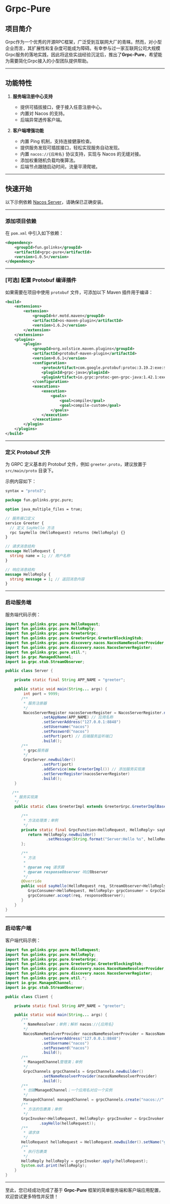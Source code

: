# Grpc-Pure

## 项目简介

Grpc作为一个优秀的开源RPC框架，广泛受到互联网大厂的青睐。然而，对小型企业而言，其扩展性和复杂度可能成为障碍。有幸参与过一家互联网公司大规模Grpc服务的落地实践，因此将这些实战经验沉淀后，推出了**Grpc-Pure**，希望能为需要简化Grpc接入的小型团队提供帮助。

---

## 功能特性

1. **服务端注册中心支持**
    - 提供可插拔接口，便于接入任意注册中心。
    - 内置对 Nacos 的支持。
    - 后端异常透传客户端。

2. **客户端增强功能**
    - 内置 Ping 机制，支持连接健康检查。
    - 提供服务发现可插拔接口，轻松实现服务自动发现。
    - 内置 `nacos://{应用名}` 协议支持，实现与 Nacos 的无缝对接。
    - 添加权重随机负载均衡算法。
    - 后端节点跟随启动时间，流量平滑爬坡。

---

## 快速开始

以下示例依赖 [Nacos Server](https://nacos.io/docs/v2.3/quickstart/quick-start)，请确保已正确安装。

---

### 添加项目依赖

在 `pom.xml` 中引入如下依赖：

```xml
<dependency>
    <groupId>fun.golinks</groupId>
    <artifactId>grpc-pure</artifactId>
    <version>1.0.5</version>
</dependency>
```

---

### [可选] 配置 Protobuf 编译插件

如果需要在项目中使用 `protobuf` 文件，可添加以下 Maven 插件用于编译：

```xml
<build>
    <extensions>
        <extension>
            <groupId>kr.motd.maven</groupId>
            <artifactId>os-maven-plugin</artifactId>
            <version>1.6.2</version>
        </extension>
    </extensions>
    <plugins>
        <plugin>
            <groupId>org.xolstice.maven.plugins</groupId>
            <artifactId>protobuf-maven-plugin</artifactId>
            <version>0.6.1</version>
            <configuration>
                <protocArtifact>com.google.protobuf:protoc:3.19.2:exe:${os.detected.classifier}</protocArtifact>
                <pluginId>grpc-java</pluginId>
                <pluginArtifact>io.grpc:protoc-gen-grpc-java:1.42.1:exe:${os.detected.classifier}</pluginArtifact>
            </configuration>
            <executions>
                <execution>
                    <goals>
                        <goal>compile</goal>
                        <goal>compile-custom</goal>
                    </goals>
                </execution>
            </executions>
        </plugin>
    </plugins>
</build>
```

---

### 定义 Protobuf 文件

为 GRPC 定义基本的 Protobuf 文件，例如 `greeter.proto`，建议放置于 `src/main/proto` 目录下。

示例内容如下：

```protobuf
syntax = "proto3";

package fun.golinks.grpc.pure;

option java_multiple_files = true;

// 服务接口定义
service Greeter {
  // 定义 SayHello 方法
  rpc SayHello (HelloRequest) returns (HelloReply) {}
}

// 请求消息结构
message HelloRequest {
  string name = 1; // 用户名称
}

// 响应消息结构
message HelloReply {
  string message = 1; // 返回消息内容
}
```

---

### 启动服务端

服务端代码示例：

```java
import fun.golinks.grpc.pure.HelloRequest;
import fun.golinks.grpc.pure.HelloReply;
import fun.golinks.grpc.pure.GreeterGrpc;
import fun.golinks.grpc.pure.GreeterGrpc.GreeterBlockingStub;
import fun.golinks.grpc.pure.discovery.nacos.NacosNameResolverProvider;
import fun.golinks.grpc.pure.discovery.nacos.NacosServerRegister;
import fun.golinks.grpc.pure.util.*;
import io.grpc.ManagedChannel;
import io.grpc.stub.StreamObserver;

public class Server {

    private static final String APP_NAME = "greeter";

    public static void main(String... args) {
        int port = 9999;
       /**
        * 服务注册器
        */
        NacosServerRegister nacosServerRegister = NacosServerRegister.newBuilder()
                .setAppName(APP_NAME) // 应用名称
                .setServerAddress("127.0.0.1:8848")
                .setUsername("nacos")
                .setPassword("nacos")
                .setPort(port) // 后端服务监听端口
                .build();
       /**
        * grpc服务器
        */
        GrpcServer.newBuilder()
                .setPort(port)
                .addService(new GreeterImpl()) // 添加服务实现类
                .setServerRegister(nacosServerRegister)
                .build();
    }

   /**
    * 服务实现类
    */
    public static class GreeterImpl extends GreeterGrpc.GreeterImplBase {

       /**
        * 方法处理类；单例
        */
       private static final GrpcFunction<HelloRequest, HelloReply> sayHelloFunction = helloRequest -> {
          return HelloReply.newBuilder()
                  .setMessage(String.format("Server:Hello %s", helloRequest.getName())).build();
       };

       /**
        * 方法
        *
        * @param req 请求踢
        * @param responseObserver 响应Observer
        */
       @Override
       public void sayHello(HelloRequest req, StreamObserver<HelloReply> responseObserver) {
          GrpcConsumer<HelloRequest, HelloReply> grpcConsumer = GrpcConsumer.wrap(sayHelloFunction);
          grpcConsumer.accept(req, responseObserver);
       }
    }
}
```

---

### 启动客户端

客户端代码示例：

```java
import fun.golinks.grpc.pure.HelloRequest;
import fun.golinks.grpc.pure.HelloReply;
import fun.golinks.grpc.pure.GreeterGrpc;
import fun.golinks.grpc.pure.GreeterGrpc.GreeterBlockingStub;
import fun.golinks.grpc.pure.discovery.nacos.NacosNameResolverProvider;
import fun.golinks.grpc.pure.discovery.nacos.NacosServerRegister;
import fun.golinks.grpc.pure.util.*;
import io.grpc.ManagedChannel;
import io.grpc.stub.StreamObserver;

public class Client {

    private static final String APP_NAME = "greeter";

    public static void main(String... args) {
       /**
        * NameResolver；单例；解析 nacos://{应用名}
        */
        NacosNameResolverProvider nacosNameResolverProvider = NacosNameResolverProvider.newBuilder()
                .setServerAddress("127.0.0.1:8848")
                .setUsername("nacos")
                .setPassword("nacos")
                .build();
       /**
        * ManagedChannel管理类；单例
        */
        GrpcChannels grpcChannels = GrpcChannels.newBuilder()
                .setNameResolverProvider(nacosNameResolverProvider)
                .build();
       /**
        * 创建ManagedChannel；一个应用名对应一个实例
        */
        ManagedChannel managedChannel = grpcChannels.create("nacos://" + APP_NAME);
       /**
        * 方法的包裹类；单例
        */
       GrpcInvoker<HelloRequest, HelloReply> grpcInvoker = GrpcInvoker.wrap(helloRequest -> greeterBlockingStub.withDeadlineAfter(10000, TimeUnit.MILLISECONDS)
               .sayHello(helloRequest));
       /**
        * 请求体
        */
       HelloRequest helloRequest = HelloRequest.newBuilder().setName("grpc-pure").build();
       /**
        * 执行包裹类
        */
       HelloReply helloReply = grpcInvoker.apply(helloRequest);
       System.out.print(helloReply);
    }
}
```

---

至此，您已经成功完成了基于 **Grpc-Pure** 框架的简单服务端和客户端应用配置，欢迎尝试更多特性并反馈！
